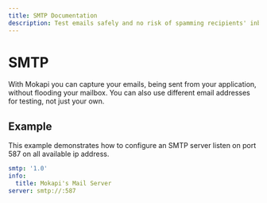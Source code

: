```yaml
---
title: SMTP Documentation
description: Test emails safely and no risk of spamming recipients' inbox
---
```

# SMTP
With Mokapi you can capture your emails, being sent from your application, without flooding
your mailbox. You can also use different email addresses for testing, not just your own.

## Example
This example demonstrates how to configure an SMTP server listen on port 587 on all available
ip address.

```yaml
smtp: '1.0'
info:
  title: Mokapi's Mail Server
server: smtp://:587
```